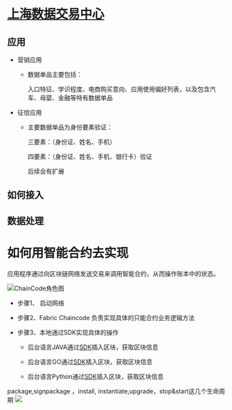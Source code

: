 #  [上海数据交易中心](https://fe.chinadep.com/user/public/helpDocument.html) 

## 应用

* 营销应用
 
  * 数据单品主要包括：
  
    入口特征、学识程度、电商购买意向、应用使用偏好列表，以及包含汽车、母婴、金融等特有数据单品

* 征信应用

   * 主要数据单品为身份要素验证：
      
      三要素：（身份证、姓名、手机）
      
      四要素：（身份证、姓名、手机、银行卡）验证
      
      后续会有扩展
       
## 如何接入


## 数据处理

    
    
# 如何用智能合约去实现
  应用程序通过向区块链网络发送交易来调用智能合约，从而操作账本中的状态。

  ![ChainCode角色图](https://pic3.zhimg.com/80/v2-30fe8099f29c036254b59f3a0ac2147e_hd.jpg)
  
  
  * 步骤1、 启动网络

  * 步骤2、Fabric Chaincode 负责实现具体的只能合约业务逻辑方法
   
  * 步骤3、本地通过SDK实现具体的操作
       
      * 后台语言JAVA通过[SDK](https://github.com/hyperledger/fabric-sdk-java)插入区块，获取区块信息
       
      * 后台语言GO通过[SDK](https://github.com/hyperledger/fabric-sdk-go)插入区块，获取区块信息
       
      * 后台语言Python通过[SDK](https://github.com/hyperledger/fabric-sdk-py)插入区块，获取区块信息 
    
package,signpackage ，install, instantiate,upgrade，stop&start这几个生命周期
  ![](https://pic3.zhimg.com/80/v2-be2a1a087f1166cb72a1fdd485f96aaa_hd.jpg)

    


















